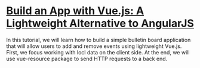 # [Build an App with Vue.js: A Lightweight Alternative to AngularJS](https://scotch.io/tutorials/build-an-app-with-vue-js-a-lightweight-alternative-to-angularjs?utm_source=ActiveCampaign&utm_medium=email&utm_content=Advanced+Beginner+Challenge%3A+JavaScript+Day+13&utm_campaign=JS+Day+13)

In this tutorial, we will learn how to build a simple bulletin board application that will allow users to add and remove events using lightweight Vue.js. First, we focus working with locl data on the client side. At the end, we will use vue-resource package to send HTTP requests to a back end.
